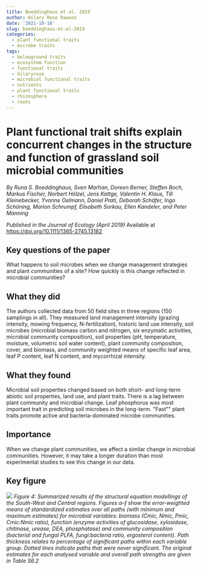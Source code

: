 ```yaml
---
title: Boeddinghaus et al. 2019
author: Hilary Rose Dawson
date: '2021-10-18'
slug: boeddinghaus-et-al-2019
categories:
  - plant functional traits
  - microbe traits
tags:
  - belowground traits
  - ecosystem function
  - functional traits
  - hilaryrose
  - microbial functional traits
  - nutrients
  - plant functional traits
  - rhizosphere
  - roots
---
```


# Plant functional trait shifts explain concurrent changes in the structure and function of grassland soil microbial communities
*By Runa S. Boeddinghaus, Sven Marhan, Doreen Berner, Steffen Boch, Markus Fischer, Norbert Hölzel, Jens Kattge, Valentin H. Klaus, Till Kleinebecker, Yvonne Oelmann, Daniel Prati, Deborah Schäfer, Ingo Schöning, Marion Schrumpf, Elisabeth Sorkau, Ellen Kandeler, and Peter Manning*

*Published in the Journal of Ecology (April 2019)*
Available at https://doi.org/10.1111/1365-2745.13182

## Key questions of the paper
What happens to soil microbes when we change management strategies and plant communities of a site? How quickly is this change reflected in microbial communities? 

## What they did
The authors collected data from 50 field sites in three regions (150 samplings in all). They measured land management intensity (grazing intensity, mowing frequency, N-fertilization), historic land use intensity, soil microbes (microbial biomass carbon and nitrogen, six enzymatic activities, microbial community composition), soil properties (pH, temperature, moisture, volumetric soil water content), plant community composition, cover, and biomass, and community weighted means of specific leaf area, leaf P content, leaf N content, and mycorrhizal intensity.

## What they found
Microbial soil properties changed based on both short- and long-term abiotic soil properties, land use, and plant traits. There is a lag between plant community and microbial change. Leaf phosphorus was most important trait in predicting soil microbes in the long-term. "Fast"" plant traits promote active and bacteria-dominated microbe communities.

## Importance

When we change plant communities, we affect a similar change in microbial communities. However, it may take a longer duration than most experimental studies to see this change in our data. 

## Key figure

![](https://besjournals.onlinelibrary.wiley.com/cms/asset/3efd262b-d288-4017-af6b-c3adf059c452/jec13182-fig-0004-m.jpg)
*Figure 4: Summarized results of the structural equation modellings of the South-West and Central regions. Figures a–f show the error-weighted means of standardized estimates over all paths (with minimum and maximum estimates) for microbial variables: biomass (Cmic, Nmic, Pmic, Cmic:Nmic ratio), function (enzyme activities of glucosidase, xylosidase, chitinase, urease, DEA, phosphatase) and community composition (bacterial and fungal PLFA, fungi:bacteria ratio, ergosterol content). Path thickness relates to percentage of significant paths within each variable group. Dotted lines indicate paths that were never significant. The original estimates for each analysed variable and overall path strengths are given in Table S6.2*
